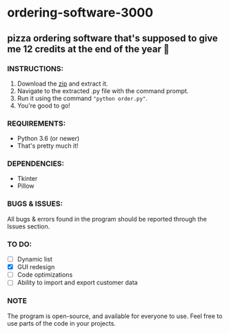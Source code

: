 # ordering-software-3000
## pizza ordering software that's supposed to give me 12 credits at the end of the year :pizza:

### **INSTRUCTIONS:**
1. Download the [zip](https://github.com/totenk0pf/ordering-software-3000/archive/master.zip) and extract it.
2. Navigate to the extracted .py file with the command prompt.
3. Run it using the command ```"python order.py"```.
4. You're good to go!

### **REQUIREMENTS:**
- Python 3.6 (or newer)
- That's pretty much it!

### **DEPENDENCIES:**
- Tkinter
- Pillow

### **BUGS & ISSUES:**
All bugs & errors found in the program should be reported through the Issues section.

### **TO DO:**
- [ ] Dynamic list
- [x] GUI redesign
- [ ] Code optimizations
- [ ] Ability to import and export customer data

### **NOTE**
The program is open-source, and available for everyone to use. Feel free to use parts of the code in your projects.
